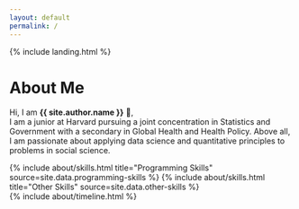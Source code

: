 ```yaml
---
layout: default
permalink: /
---
```


{% include landing.html %}

# **About Me**

Hi, I am **{{ site.author.name }}** :wave:,<br>
I am a junior at Harvard pursuing a joint concentration in Statistics and Government with a secondary in Global Health and Health Policy. Above all, I am passionate about applying data science and quantitative principles to problems in social science.

<div class="row">
{% include about/skills.html title="Programming Skills" source=site.data.programming-skills %}
{% include about/skills.html title="Other Skills" source=site.data.other-skills %}
</div>

<div class="row">
{% include about/timeline.html %}
</div>